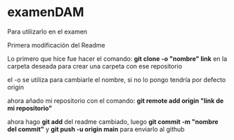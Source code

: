 # examenDAM
Para utilizarlo en el examen

Primera modificación del Readme

Lo primero que hice fue hacer el comando: **git clone -o "nombre" link** en la carpeta deseada para crear una carpeta con ese repositorio

el -o se utiliza para cambiarle el nombre, si no lo pongo tendría por defecto origin

ahora añado mi repositorio con el comando: **git remote add origin "link de mi repositorio"**

ahora hago **git add** del readme cambiado, luego **git commit -m "nombre del commit"** y **git push -u origin main** para enviarlo al github
